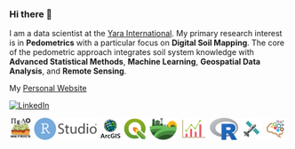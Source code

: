 ### Hi there 👋

I am a data scientist at the [Yara International](https://www.yara.de/). 
My primary research interest is in **Pedometrics** with a particular focus on **Digital Soil Mapping**. The core of the pedometric approach integrates soil system knowledge with **Advanced Statistical Methods**, **Machine Learning**, **Geospatial Data Analysis**, and **Remote Sensing**. 

My [Personal Website](https://ruhollahtaghizadeh.netlify.app/)

[![LinkedIn](https://img.shields.io/badge/LinkedIn-Connect-blue?logo=linkedin)](https://www.linkedin.com/in/ruhollahtaghizadeh/)

<p align="center">
	<img title="R" alt="R" src="images/pedo.svg" height="40" />
	<img title="R" alt="R" src="images/RStudio_logo_flat.svg" height="40" />
	<img title="R" alt="R" src="images/arc.svg" height="40" />
	<img title="R" alt="R" src="images/qgis.svg" height="40" />
	<img title="R" alt="R" src="images/soil.svg" height="40" />
	<img title="R" alt="R" src="images/stat.svg" height="40" />
	<img title="R" alt="R" src="images/R_logo.svg" height="40" />
	<img title="R" alt="R" src="images/RS.svg" height="40" />
	<img title="R" alt="R" src="images/ML.svg" height="40" />
</p>
